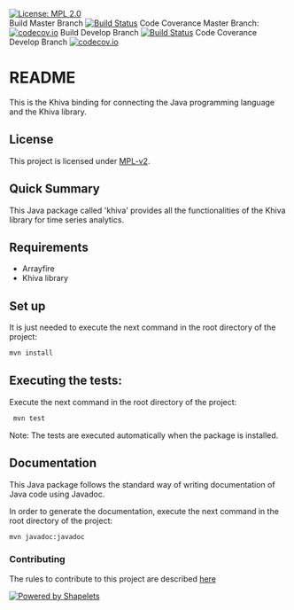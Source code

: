 [![License: MPL 2.0](https://img.shields.io/badge/License-MPL%202.0-brightgreen.svg)](https://github.com/shapelets/khiva-python/blob/master/LICENSE.txt)  
Build Master Branch [![Build Status](https://travis-ci.com/shapelets/khiva-java.svg?branch=master)](https://travis-ci.com/shapelets/khiva-java)
Code Coverance Master Branch: [![codecov.io](https://codecov.io/github/shapelets/khiva-java/coverage.svg?branch=master)](https://codecov.io/github/shapelets/khiva-java)
Build Develop Branch [![Build Status](https://travis-ci.com/shapelets/khiva-java.svg?branch=develop)](https://travis-ci.com/shapelets/khiva-java)
Code Coverance Develop Branch [![codecov.io](https://codecov.io/github/shapelets/khiva-java/coverage.svg?branch=develop)](https://codecov.io/github/shapelets/khiva-java)


# README #
This is the Khiva binding for connecting the Java programming language and the Khiva library.

## License
This project is licensed under [MPL-v2](https://www.mozilla.org/en-US/MPL/2.0/).
 
## Quick Summary
This Java package called 'khiva' provides all the functionalities of the Khiva library for time series analytics.

## Requirements
* Arrayfire
* Khiva library

## Set up
It is just needed to execute the next command in the root directory of the project:
```bash
mvn install
```
## Executing the tests:
Execute the next command in the root directory of the project:
```bash
 mvn test
```
 
Note: The tests are executed automatically when the package is installed.

## Documentation
This Java package follows the standard way of writing documentation of Java code using Javadoc.

In order to generate the documentation, execute the next command in the root directory of the project: 
```bash
mvn javadoc:javadoc
```

### Contributing
The rules to contribute to this project are described [here](CONTRIBUTING.md)

[![Powered by Shapelets](https://img.shields.io/badge/powered%20by-Shapelets-orange.svg?style=flat&colorA=E1523D&colorB=007D8A)](https://shapelets.io)